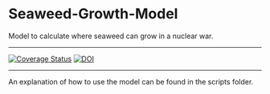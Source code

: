 # Seaweed-Growth-Model
 Model to calculate where seaweed can grow in a nuclear war.

---



[![Coverage Status](https://coveralls.io/repos/github/allfed/Seaweed-Growth-Model/badge.svg?branch=main)](https://coveralls.io/github/allfed/Seaweed-Growth-Model?branch=main) 
[![DOI](https://zenodo.org/badge/DOI/10.5281/zenodo.6866654.svg)](https://doi.org/10.5281/zenodo.6866654)

---

An explanation of how to use the model can be found in the scripts folder. 

